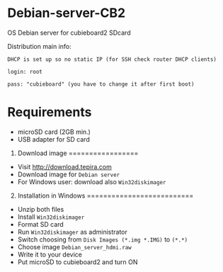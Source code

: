Debian-server-CB2
=================

OS Debian server for cubieboard2 SDcard

Distribution main info:

`DHCP is set up so no static IP (for SSH check router DHCP clients)`

`login: root`

`pass: "cubieboard" (you have to change it after first boot)`


Requirements
============
- microSD card (2GB min.)
- USB adapter for SD card

1. Download image
=================
- Visit <a href="http://download.tepira.com">http://download.tepira.com</a>
- Download image for ``Debian server``
- For Windows user: download also ``Win32diskimager``

2. Installation in Windows
==========================
-  Unzip both files
-  Install ``Win32diskimager``
-  Format SD card
-  Run ``Win32diskimager`` as administrator
-  Switch choosing from ``Disk Images (*.img *.IMG)`` to ``(*.*)``
-  Choose image ``Debian_server_hdmi.raw``
-  Write it to your device
-  Put microSD to cubieboard2 and turn ON
